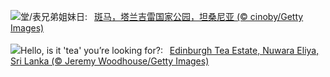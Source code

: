 ![](https://www.bing.com/th?id=OHR.ZebraCousins_ZH-CN8159888859_UHD.jpg&w=1000)堂/表兄弟姐妹日:&nbsp;&ensp;[斑马，塔兰吉雷国家公园，坦桑尼亚 (© cinoby/Getty Images)](https://www.bing.com/th?id=OHR.ZebraCousins_ZH-CN8159888859_UHD.jpg)
<br><br/>
![](https://www.bing.com/th?id=OHR.TeaEstate_EN-US1720005197_UHD.jpg&w=1000)Hello, is it 'tea' you’re looking for?:&nbsp;&ensp;[Edinburgh Tea Estate, Nuwara Eliya, Sri Lanka (© Jeremy Woodhouse/Getty Images)](https://www.bing.com/th?id=OHR.TeaEstate_EN-US1720005197_UHD.jpg)
<br><br/>
